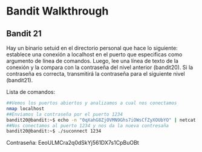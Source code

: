 # Bandit Walkthrough

## Bandit 21

Hay un binario setuid en el directorio personal que hace lo siguiente: establece una conexión a localhost en el puerto que especificas como argumento de línea de comandos. Luego, lee una línea de texto de la conexión y la compara con la contraseña del nivel anterior (bandit20). Si la contraseña es correcta, transmitirá la contraseña para el siguiente nivel (bandit21).

Lista de comandos:

```bash
##Vemos los puertos abiertos y analizamos a cual nos conectamos
nmap localhost
##Enviamos la contraseña por el puerto 1234
bandit20@bandit:~$ echo -n "0qXahG8ZjOVMN9Ghs7iOWsCfZyXOUbYO" | netcat -lp 1234 &
##Nos conectamos al puerto 1234 y nos da la nueva contresaña
bandit20@bandit:~$ ./suconnect 1234

```
Contraseña: EeoULMCra2q0dSkYj561DX7s1CpBuOBt
